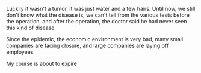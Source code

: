 Luckily it wasn't a tumor, it was just water and a few hairs.
Until now, we still don't know what the disease is, we can't tell from the various tests before the operation, and after the operation, the doctor said he had never seen this kind of disease

<!--  -->

Since the epidemic, the economic environment is very bad, many small companies are facing closure, and large companies are laying off employees

My course is about to expire
